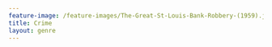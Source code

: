 ```yaml
---
feature-image: /feature-images/The-Great-St-Louis-Bank-Robbery-(1959).jpg
title: Crime
layout: genre
---
```

